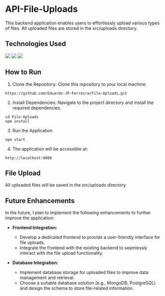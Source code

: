 # API-File-Uploads

This backend application enables users to effortlessly upload various types of files. All uploaded files are stored in the src/uploads directory.

## Technologies Used

<p>
  <img src='https://img.shields.io/badge/Node.js-339933.svg?style=for-the-badge&logo=nodedotjs&logoColor=white'/>
  <img src='https://img.shields.io/badge/Express-000000.svg?style=for-the-badge&logo=Express&logoColor=white'/>
  <img src="https://img.shields.io/badge/EJS-B4CA65.svg?style=for-the-badge&logo=EJS&logoColor=black"/>
</p>

## How to Run

1. Clone the Repository: Clone this repository to your local machine.

```
https://github.com/Eduardo-JP-Ferreira/File-Uploads.git
```

2. Install Dependencies: Navigate to the project directory and install the required dependencies.

```
cd File-Uploads
npm install
```

3. Run the Application

```
npm start
```

4. The application will be accessible at:

```
http://localhost:8080
```

## File Upload

All uploaded files will be saved in the src/uploads directory.

## Future Enhancements

In the future, I plan to implement the following enhancements to further improve the application:

* **Frontend Integration:**
  - Develop a dedicated frontend to provide a user-friendly interface for file uploads.
  - Integrate the frontend with the existing backend to seamlessly interact with the file upload functionality.

* **Database Integration:**
  - Implement database storage for uploaded files to improve data management and retrieval.
  - Choose a suitable database solution (e.g., MongoDB, PostgreSQL) and design the schema to store file-related information.


